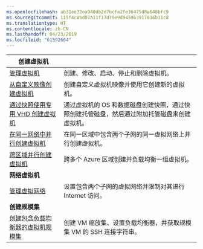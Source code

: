 ```yaml
---
ms.openlocfilehash: ab31ee32ea940db2d7bcfa2fe36475d8a648bfc9
ms.sourcegitcommit: 115f4c8ad07a11f17d79e9d945d63917836b11c8
ms.translationtype: HT
ms.contentlocale: zh-CN
ms.lasthandoff: 04/23/2019
ms.locfileid: "61592604"
---
```

| **创建虚拟机** || 
|---|---|
| [管理虚拟机][1] | 创建、修改、启动、停止和删除虚拟机。 |
| [从自定义映像创建虚拟机][2] | 创建自定义虚拟机映像并使用它创建新的虚拟机。 | 
| [通过快照使用专用 VHD 创建虚拟机][3] | 通过虚拟机的 OS 和数据磁盘创建快照，通过快照创建托管磁盘，然后通过附加托管磁盘来创建虚拟机。 |  
| [在同一网络中并行创建虚拟机][4] | 在同一区域中包含两个子网的同一虚拟网络上并行创建虚拟机。 |
| [跨区域并行创建虚拟机][5] | 跨多个 Azure 区域创建并负载均衡一组虚拟机。 |
| **网络虚拟机** || 
| [管理虚拟网络][6] | 设置包含两个子网的虚拟网络并限制对其进行 Internet 访问。 |
| **创建规模集** ||
| [创建包含负载均衡器的虚拟机规模集][7] | 创建 VM 缩放集、设置负载均衡器，并获取规模集 VM 的 SSH 连接字符串。 |

[1]: ../java-sdk-manage-virtual-machines.md
[2]: https://azure.microsoft.com/resources/samples/managed-disk-java-create-virtual-machine-using-custom-image/
[3]: https://azure.microsoft.com/resources/samples/managed-disk-java-create-virtual-machine-using-specialized-disk-from-vhd/
[4]: https://azure.microsoft.com/resources/samples/compute-java-manage-virtual-machines-in-parallel/
[5]: ../java-sdk-virtual-machines-in-parallel.md
[6]: ../java-sdk-manage-virtual-networks.md
[7]: ../java-sdk-manage-vm-scalesets.md